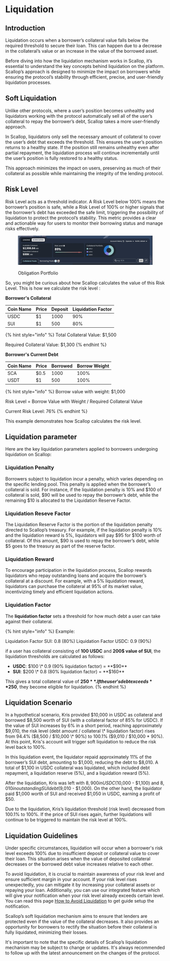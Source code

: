 # Liquidation

## Introduction

Liquidation occurs when a borrower’s collateral value falls below the required threshold to secure their loan. This can happen due to a decrease in the collateral’s value or an increase in the value of the borrowed asset.

Before diving into how the liquidation mechanism works in Scallop, it’s essential to understand the key concepts behind liquidation on the platform. Scallop’s approach is designed to minimize the impact on borrowers while ensuring the protocol’s stability through efficient, precise, and user-friendly liquidation processes.

## Soft Liquidation

Unlike other protocols, where a user’s position becomes unhealthy and liquidators working with the protocol automatically sell all of the user’s collateral to repay the borrower’s debt, Scallop takes a more user-friendly approach.

In Scallop, liquidators only sell the necessary amount of collateral to cover the user’s debt that exceeds the threshold. This ensures the user’s position returns to a healthy state. If the position still remains unhealthy even after partial repayment, the liquidation process will continue incrementally until the user’s position is fully restored to a healthy status.

This approach minimizes the impact on users, preserving as much of their collateral as possible while maintaining the integrity of the lending protocol.

## Risk Level

Risk Level acts as a threshold indicator. A Risk Level below 100% means the borrower’s position is safe, while a Risk Level of 100% or higher signals that the borrower’s debt has exceeded the safe limit, triggering the possibility of liquidation to protect the protocol’s stability. This metric provides a clear and actionable way for users to monitor their borrowing status and manage risks effectively.

<figure><img src="../.gitbook/assets/image (105).png" alt=""><figcaption><p>Obligation Portfolio</p></figcaption></figure>

So, you might be curious about how Scallop calculates the value of this Risk Level. This is how we calculate the risk level :

**Borrower's Collateral**

| Coin Name | Price | Deposit | Liquidation Factor |
| --------- | ----- | ------- | ------------------ |
| USDC      | $1    | 1000    | 90%                |
| SUI       | $1    | 500     | 80%                |

{% hint style="info" %}
Total Collateral Value: $1,500

Required Collateral Value: $1,300
{% endhint %}

**Borrower's Current Debt**

| Coin Name | Price | Borrowed | Borrow Weight |
| --------- | ----- | -------- | ------------- |
| SCA       | $0.5  | 1000     | 100%          |
| USDT      | $1    | 500      | 100%          |

{% hint style="info" %}
Borrow value with weight: $1,000

Risk Level = Borrow Value with Weight / Required Collateral Value

Current Risk Level: 76%
{% endhint %}

This example demonstrates how Scallop calculates the risk level.

## Liquidation parameter

Here are the key liquidation parameters applied to borrowers undergoing liquidation on Scallop:

### Liquidation Penalty

Borrowers subject to liquidation incur a penalty, which varies depending on the specific lending pool. This penalty is applied when the borrower’s collateral is sold. For instance, if the liquidation penalty is 10% and $100 of collateral is sold, $90 will be used to repay the borrower’s debt, while the remaining $10 is allocated to the Liquidation Reserve Factor.

### Liquidation Reseve Factor

The Liquidation Reserve Factor is the portion of the liquidation penalty directed to Scallop’s treasury. For example, if the liquidation penalty is 10% and the liquidation reward is 5%, liquidators will pay $95 for $100 worth of collateral. Of this amount, $90 is used to repay the borrower’s debt, while $5 goes to the treasury as part of the reserve factor.

### Liquidation Reward

To encourage participation in the liquidation process, Scallop rewards liquidators who repay outstanding loans and acquire the borrower’s collateral at a discount. For example, with a 5% liquidation reward, liquidators can purchase the collateral at 95% of its market value, incentivizing timely and efficient liquidation actions.

### Liquidation Factor

The **liquidation factor** sets a threshold for how much debt a user can take against their collateral.

{% hint style="info" %}
Example:

Liquidation Factor SUI: 0.8 (80%) Liquidation Factor USDC: 0.9 (90%)

if a user has collateral consisting of **100 USDC** and **200$ value of SUI**, the liquidation thresholds are calculated as follows:

* **USDC**: $100 \* 0.9 (90% liquidation factor) = **$90**
* **SUI**: $200 \* 0.8 (80% liquidation factor) = **$160**

This gives a total collateral value of **$250**. If the user’s debt exceeds **$250**, they become eligible for liquidation.
{% endhint %}

## Liquidation Scenario

In a hypothetical scenario, Kris provided $10,000 in USDC as collateral and borrowed $8,500 worth of SUI (with a collateral factor of 85% for USDC). If the value of SUI increases by 6% in a short period, reaching approximately $9,010, the risk level (debt amount / collateral \* liquidation factor) rises from 94.4% ($8,500 / $10,000 \* 90%) to 100.1% ($9,010 / $10,000 \* 90%). At this point, Kris's account will trigger soft liquidation to reduce the risk level back to 100%.

In this liquidation event, the liquidator repaid approximately 11% of the borrower’s SUI debt, amounting to $1,000, reducing the debt to $8,010. A total of $1,100 in USDC collateral was liquidated, which included debt repayment, a liquidation reserve (5%), and a liquidation reward (5%).

After the liquidation, Kris was left with $8,900 in USDC ($10,000 - $1,100) and $8,010 in outstanding SUI debt ($9,010 - $1,000). On the other hand, the liquidator paid $1,000 worth of SUI and received $1,050 in USDC, earning a profit of $50.

Due to the liquidation, Kris’s liquidation threshold (risk level) decreased from 100.1% to 100%. If the price of SUI rises again, further liquidations will continue to be triggered to maintain the risk level at 100%.

## Liquidation Guidelines

Under specific circumstances, liquidation will occur when a borrower's risk level exceeds 100% due to insufficient deposit or collateral value to cover their loan. This situation arises when the value of deposited collateral decreases or the borrowed debt value increases relative to each other.

To avoid liquidation, it is crucial to maintain awareness of your risk level and ensure sufficient margin in your account. If your risk level rises unexpectedly, you can mitigate it by increasing your collateral assets or repaying your loan. Additionally, you can use our integrated feature which will give your notification when your risk level already exceeds certain level. You can read this page [How to Avoid Liquidation](../scalloper-guide/how-to-avoid-liquidation.md) to get guide setup the notification.

Scallop’s soft liquidation mechanism aims to ensure that lenders are protected even if the value of the collateral decreases. It also provides an opportunity for borrowers to rectify the situation before their collateral is fully liquidated, minimizing their losses.

It's important to note that the specific details of Scallop’s liquidation mechanism may be subject to change or updates. It's always recommended to follow up with the latest announcement on the changes of the protocol.

